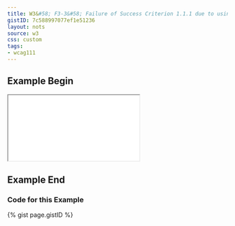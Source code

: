 ```yaml
---
title: W3&#58; F3-3&#58; Failure of Success Criterion 1.1.1 due to using CSS to include images that convey important information
gistID: 7c588997077ef1e51236
layout: nots
source: w3
css: custom
tags:
- wcag111
---
```


<h2 aria-describedby="{{ page.gistID }}">Example Begin</h2>
<div class="rendered-not">
<iframe seamless title="Example Page for {{ page.title }}" src="F3-3-special.html"></iframe>
</div> <!-- rendered-not -->

<h2 aria-describedby="{{ page.gistID }}">Example End</h2>

<h3 aria-describedby="{{ page.gistID }}">Code for this Example</h3>
{% gist page.gistID %}